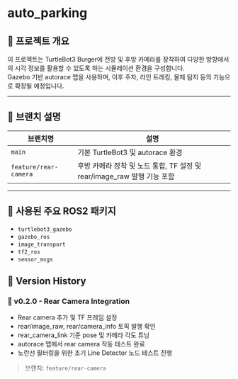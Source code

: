 # auto_parking
## 📝 프로젝트 개요

이 프로젝트는 TurtleBot3 Burger에 전방 및 후방 카메라를 장착하여 다양한 방향에서의 시각 정보를 활용할 수 있도록 하는 시뮬레이션 환경을 구성합니다.  
Gazebo 기반 autorace 맵을 사용하며, 이후 주차, 라인 트래킹, 물체 탐지 등의 기능으로 확장될 예정입니다.

---

## 📁 브랜치 설명

| 브랜치명 | 설명 |
|----------|------|
| `main` | 기본 TurtleBot3 및 autorace 환경 |
| `feature/rear-camera` | 후방 카메라 장착 및 노드 통합, TF 설정 및 rear/image_raw 발행 기능 포함 |

---

## 📌 사용된 주요 ROS2 패키지
- `turtlebot3_gazebo`
- `gazebo_ros`
- `image_transport`
- `tf2_ros`
- `sensor_msgs`
## 🔧 Version History

### 🚀 v0.2.0 - Rear Camera Integration
- Rear camera 추가 및 TF 프레임 설정
- rear/image_raw, rear/camera_info 토픽 발행 확인
- rear_camera_link 기준 pose 및 카메라 각도 튜닝
- autorace 맵에서 rear camera 작동 테스트 완료
- 노란선 필터링을 위한 초기 Line Detector 노드 테스트 진행

> 브랜치: `feature/rear-camera`
